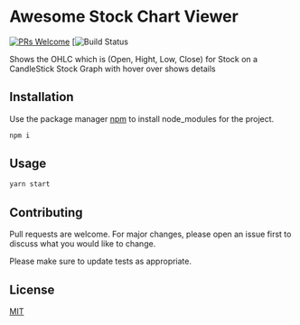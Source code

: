 # Awesome Stock Chart Viewer

[![PRs Welcome](https://img.shields.io/badge/PRs-welcome-brightgreen.svg)](http://makeapullrequest.com) [![Build Status](https://travis-ci.com/faisalpathan/StockChart.svg?branch=master)

Shows the OHLC which is (Open, Hight, Low, Close) for Stock on a CandleStick Stock Graph with hover over shows details

## Installation

Use the package manager [npm](https://www.npmjs.com/) to install node_modules for the project.

```bash
npm i
```

## Usage

```bash
yarn start
```

## Contributing
Pull requests are welcome. For major changes, please open an issue first to discuss what you would like to change.

Please make sure to update tests as appropriate.

## License
[MIT](https://choosealicense.com/licenses/mit/)

